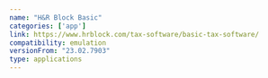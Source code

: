 ```yaml
---
name: "H&R Block Basic"
categories: ['app']
link: https://www.hrblock.com/tax-software/basic-tax-software/
compatibility: emulation
versionFrom: "23.02.7903"
type: applications
---
```


